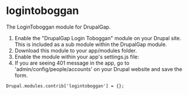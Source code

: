 logintoboggan
=============

The LoginToboggan module for DrupalGap.

1. Enable the "DrupalGap Login Toboggan" module on your Drupal site.
   This is included as a sub module within the DrupalGap module.
2. Download this module to your app/modules folder.
3. Enable the module within your app's settings.js file:
4. If you are seeing 401 message in the app, go to 'admin/config/people/accounts' on your Drupal website and save the form.

```   
Drupal.modules.contrib['logintoboggan'] = {};
```
